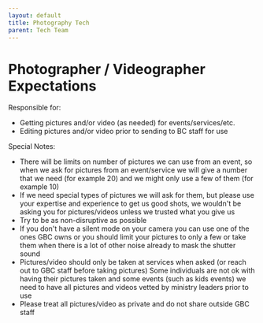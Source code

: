 ```yaml
---
layout: default
title: Photography Tech
parent: Tech Team
---
```


# Photographer / Videographer Expectations

Responsible for:
- Getting pictures and/or video (as needed) for events/services/etc.
- Editing pictures and/or video prior to sending to BC staff for use

Special Notes:
- There will be limits on number of pictures we can use from an event, so when we ask for pictures from an event/service we will give a number that we need (for example 20) and we might only use a few of them (for example 10)
- If we need special types of pictures we will ask for them, but please use your expertise and experience to get us good shots, we wouldn't be asking you for pictures/videos unless we trusted what you give us
- Try to be as non-disruptive as possible
- If you don't have a silent mode on your camera you can use one of the ones GBC owns or you should limit your pictures to only a few or take them when there is a lot of other noise already to mask the shutter sound
- Pictures/video should only be taken at services when asked (or reach out to GBC staff before taking pictures) Some individuals are not ok with having their pictures taken and some events (such as kids events) we need to have all pictures and videos vetted by ministry leaders prior to use
- Please treat all pictures/video as private and do not share outside GBC staff